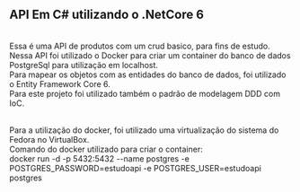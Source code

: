 <h2>API Em C# utilizando o .NetCore 6</h2><br />
Essa é uma API de produtos com um crud basico, para fins de estudo.<br />
Nessa API foi utilizado o Docker para criar um container do banco de dados PostgreSql para utilização em localhost.<br />
Para mapear os objetos com as entidades do banco de dados, foi utilizado o Entity Framework Core 6.<br />
Para este projeto foi utilizado também o padrão de modelagem DDD com IoC.<br /><br />

Para a utilização do docker, foi utilizado uma virtualização do sistema do Fedora no VirtualBox.<br />
Comando do docker utilizado para criar o container:<br />
docker run -d -p 5432:5432 --name postgres -e POSTGRES_PASSWORD=estudoapi -e POSTGRES_USER=estudoapi postgres
